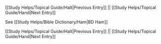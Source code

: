 [[Study Helps/Topical Guide/Halt|Previous Entry]]  ||  [[Study Helps/Topical Guide/Hand|Next Entry]]

 See [[Study Helps/Bible Dictionary/Ham|BD Ham]]

[[Study Helps/Topical Guide/Halt|Previous Entry]]  ||  [[Study Helps/Topical Guide/Hand|Next Entry]]